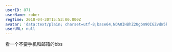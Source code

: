 ```yaml
---
userID: 871
userName: rober
regTime: 2018-04-30T15:53:00.000Z
avatar: 'data:text/plain; charset=utf-8;base64,NDA0IHBhZ2Ugbm90IGZvdW5kCg=='
userURL: null
---
```


看一个不要手机和邮箱的bbs

